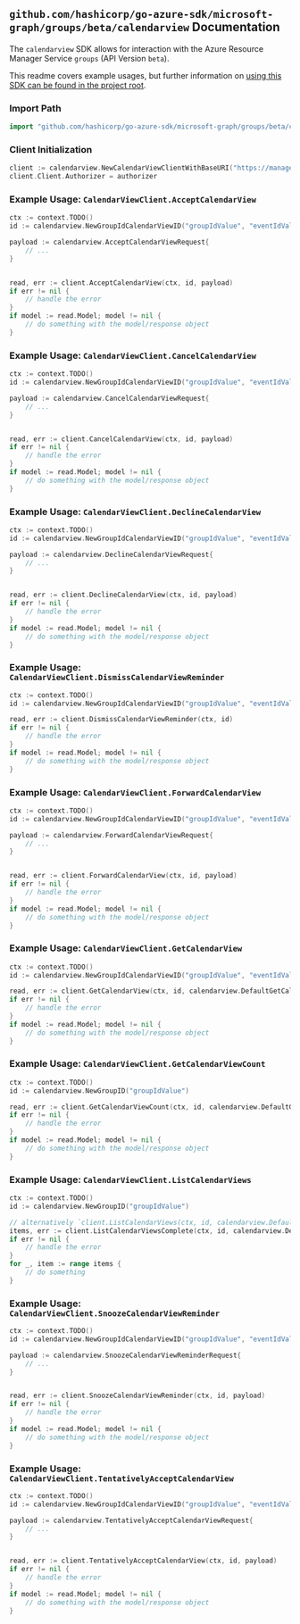 
## `github.com/hashicorp/go-azure-sdk/microsoft-graph/groups/beta/calendarview` Documentation

The `calendarview` SDK allows for interaction with the Azure Resource Manager Service `groups` (API Version `beta`).

This readme covers example usages, but further information on [using this SDK can be found in the project root](https://github.com/hashicorp/go-azure-sdk/tree/main/docs).

### Import Path

```go
import "github.com/hashicorp/go-azure-sdk/microsoft-graph/groups/beta/calendarview"
```


### Client Initialization

```go
client := calendarview.NewCalendarViewClientWithBaseURI("https://management.azure.com")
client.Client.Authorizer = authorizer
```


### Example Usage: `CalendarViewClient.AcceptCalendarView`

```go
ctx := context.TODO()
id := calendarview.NewGroupIdCalendarViewID("groupIdValue", "eventIdValue")

payload := calendarview.AcceptCalendarViewRequest{
	// ...
}


read, err := client.AcceptCalendarView(ctx, id, payload)
if err != nil {
	// handle the error
}
if model := read.Model; model != nil {
	// do something with the model/response object
}
```


### Example Usage: `CalendarViewClient.CancelCalendarView`

```go
ctx := context.TODO()
id := calendarview.NewGroupIdCalendarViewID("groupIdValue", "eventIdValue")

payload := calendarview.CancelCalendarViewRequest{
	// ...
}


read, err := client.CancelCalendarView(ctx, id, payload)
if err != nil {
	// handle the error
}
if model := read.Model; model != nil {
	// do something with the model/response object
}
```


### Example Usage: `CalendarViewClient.DeclineCalendarView`

```go
ctx := context.TODO()
id := calendarview.NewGroupIdCalendarViewID("groupIdValue", "eventIdValue")

payload := calendarview.DeclineCalendarViewRequest{
	// ...
}


read, err := client.DeclineCalendarView(ctx, id, payload)
if err != nil {
	// handle the error
}
if model := read.Model; model != nil {
	// do something with the model/response object
}
```


### Example Usage: `CalendarViewClient.DismissCalendarViewReminder`

```go
ctx := context.TODO()
id := calendarview.NewGroupIdCalendarViewID("groupIdValue", "eventIdValue")

read, err := client.DismissCalendarViewReminder(ctx, id)
if err != nil {
	// handle the error
}
if model := read.Model; model != nil {
	// do something with the model/response object
}
```


### Example Usage: `CalendarViewClient.ForwardCalendarView`

```go
ctx := context.TODO()
id := calendarview.NewGroupIdCalendarViewID("groupIdValue", "eventIdValue")

payload := calendarview.ForwardCalendarViewRequest{
	// ...
}


read, err := client.ForwardCalendarView(ctx, id, payload)
if err != nil {
	// handle the error
}
if model := read.Model; model != nil {
	// do something with the model/response object
}
```


### Example Usage: `CalendarViewClient.GetCalendarView`

```go
ctx := context.TODO()
id := calendarview.NewGroupIdCalendarViewID("groupIdValue", "eventIdValue")

read, err := client.GetCalendarView(ctx, id, calendarview.DefaultGetCalendarViewOperationOptions())
if err != nil {
	// handle the error
}
if model := read.Model; model != nil {
	// do something with the model/response object
}
```


### Example Usage: `CalendarViewClient.GetCalendarViewCount`

```go
ctx := context.TODO()
id := calendarview.NewGroupID("groupIdValue")

read, err := client.GetCalendarViewCount(ctx, id, calendarview.DefaultGetCalendarViewCountOperationOptions())
if err != nil {
	// handle the error
}
if model := read.Model; model != nil {
	// do something with the model/response object
}
```


### Example Usage: `CalendarViewClient.ListCalendarViews`

```go
ctx := context.TODO()
id := calendarview.NewGroupID("groupIdValue")

// alternatively `client.ListCalendarViews(ctx, id, calendarview.DefaultListCalendarViewsOperationOptions())` can be used to do batched pagination
items, err := client.ListCalendarViewsComplete(ctx, id, calendarview.DefaultListCalendarViewsOperationOptions())
if err != nil {
	// handle the error
}
for _, item := range items {
	// do something
}
```


### Example Usage: `CalendarViewClient.SnoozeCalendarViewReminder`

```go
ctx := context.TODO()
id := calendarview.NewGroupIdCalendarViewID("groupIdValue", "eventIdValue")

payload := calendarview.SnoozeCalendarViewReminderRequest{
	// ...
}


read, err := client.SnoozeCalendarViewReminder(ctx, id, payload)
if err != nil {
	// handle the error
}
if model := read.Model; model != nil {
	// do something with the model/response object
}
```


### Example Usage: `CalendarViewClient.TentativelyAcceptCalendarView`

```go
ctx := context.TODO()
id := calendarview.NewGroupIdCalendarViewID("groupIdValue", "eventIdValue")

payload := calendarview.TentativelyAcceptCalendarViewRequest{
	// ...
}


read, err := client.TentativelyAcceptCalendarView(ctx, id, payload)
if err != nil {
	// handle the error
}
if model := read.Model; model != nil {
	// do something with the model/response object
}
```
